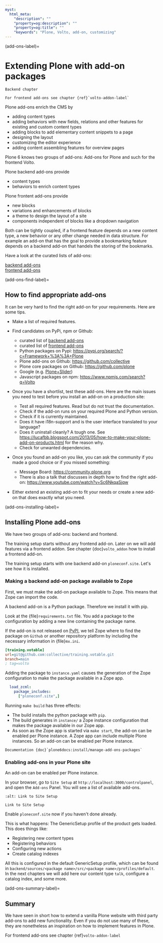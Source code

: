 ```yaml
---
myst:
  html_meta:
    "description": ""
    "property=og:description": ""
    "property=og:title": ""
    "keywords": "Plone, Volto, add-on, customizing"
---
```


(add-ons-label)=

# Extending Plone with add-on packages

```{card}
Backend chapter

For frontend add-ons see chapter {ref}`volto-addon-label`
```


Plone add-ons enrich the CMS by

- adding content types
- adding behaviors with new fields, relations and other features for existing and custom content types
- adding blocks to add elementary content snippets to a page
- designing the layout
- customizing the editor experience
- adding content assembling features for overview pages

Plone 6 knows two groups of add-ons: Add-ons for Plone and such for the frontend Volto.

Plone backend add-ons provide

- content types
- behaviors to enrich content types

Plone frontent add-ons provide
- new blocks
- variations and enhancements of blocks
- a theme to design the layout of a site
- components independent of blocks like a dropdown navigation

Both can be tightly coupled, if a frontend feature depends on a new content type, a new behavior or any other change needed in data structure.
For example an add-on that has the goal to provide a bookmarking feature depends on a backend add-on that handels the storing of the bookmarks.

Have a look at the curated lists of add-ons:  


[backend add-ons](https://github.com/collective/awesome-plone/blob/main/README.md)  
[frontend add-ons](https://github.com/collective/awesome-volto/blob/main/README.md)



(add-ons-find-label)=

## How to find appropriate add-ons

It can be very hard to find the right add-on for your requirements.
Here are some tips.

- Make a list of required features.

- Find candidates on PyPi, npm  or Github:

  - curated list of [backend add-ons](https://github.com/collective/awesome-plone/blob/main/README.md)
  - curated list of [frontend add-ons](https://github.com/collective/awesome-volto#readme)
  - Python packages on Pypi: <https://pypi.org/search/?c=Framework+%3A%3A+Plone>
  - Plone add-ons on Github: <https://github.com/collective>
  - Plone core packages on Github: <https://github.com/plone>
  - Google (e.g. [Plone+Slider](http://www.google.com/?q=Plone+slider))
  - Javascript packages on npm: <https://www.npmjs.com/search?q=Volto>

- Once you have a shortlist, test these add-ons.
  Here are the main issues you need to test before you install an add-on on a production site:

  - Test all required features.
    Read but do not trust the documentation.
  - Check if the add-on runs on your required Plone and Python version.
  - Check if it is currently maintained.
  - Does it have i18n-support and is the user interface translated to your language?
  - Does it uninstall cleanly?
    A tough one.
    See <https://lucafbb.blogspot.com/2013/05/how-to-make-your-plone-add-on-products.html> for the reason why.
  - Check for unwanted dependencies.

- Once you found an add-on you like, you can ask the community if you made a good choice or if you missed something:

  - Message Board: <https://community.plone.org>
  - There is also a talk that discusses in depth how to find the right add-on: <https://www.youtube.com/watch?v=Sc6NkqaSjqw>

- Either extend an existing add-on to ﬁt your needs or create a new add-on that does exactly what you need.


(add-ons-installing-label)=

## Installing Plone add-ons

We have two groups of add-ons: backend and frontend.

The training setup starts without any frontend add-on.
Later on we will add features via a frontend addon.
See chapter {doc}`volto_addon` how to install a frontend add-on.

The training setup starts with one backend add-on `ploneconf.site`.
Let's see how it is installed.


### Making a backend add-on package available to Zope

First, we must make the add-on package available to Zope.
This means that Zope can import the code.

A backend add-on is a Python package.
Therefore we install it with pip.

Look at the {file}`requirements.txt` file. 
You add a package to the configuration by adding a new line containing the package name.

If the add-on is not released on [PyPI](https://pypi.org/), we tell Zope where to find the package on `Github` or another repository platform by including the necessary information in {file}`mx.ini`.

```ini
[training.votable]
url=git@github.com:collective/training.votable.git
branch=main
; tag=volto
```

Adding the package to `instance.yaml` causes the generation of the Zope configuration to make the package available in a Zope app.

```yaml
  load_zcml:
    package_includes:
      ["ploneconf.site",]
```

Running `make build` has three effects:
- The build installs the python package with `pip`.
- The build generates in `instance/` a Zope instance configuration that makes the package available in our Zope app.
- As soon as the Zope app is started via `make start`, the add-on can be enabled per Plone instance.
  A Zope app can include multiple Plone instances.
  So an add-on can be enabled per Plone instance.

```{seealso}
Documentation {doc}`plone6docs:install/manage-add-ons-packages`
```

### Enabling add-ons in your Plone site

An add-on can be enabled per Plone instance.

In your browser, go to `Site Setup` at `http://localhost:3000/controlpanel`, and open the `Add-ons` Panel. You will see a list of available add-ons.

```{figure} _static/site_setup.png
:alt: Link to Site Setup

Link to Site Setup
```

Enable `ploneconf.site` now if you haven't done already.

This is what happens: The GenericSetup profile of the product gets loaded. This does things like:

- Registering new content types
- Registering behaviors
- Configuring new actions
- Create catalog indexes

All this is configured in the default GenericSetup profile, which can be found in `backend/sources/<package name>/src/<package name>/profiles/default`.
In the next chapters we will add here our content type `talk`, configure a catalog index, and some more.



(add-ons-summary-label)=

## Summary

We have seen in short how to extend a vanilla Plone website with third party add-ons to add new functionality.
Even if you do not use many of these, they are nonetheless an inspiration on how to implement features in Plone.



For frontend add-ons see chapter {ref}`volto-addon-label`
